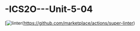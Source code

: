  # -ICS2O---Unit-5-04
 [![linter](https://github.com/Huzaifa-Khalid2/ICS2O---Unit-5-04/workflows/linter/badge.svg)(https://github.com/marketplace/actions/super-linter)
 